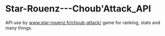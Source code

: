 Star-Rouenz---Choub'Attack_API
======================

API use by www.star-rouenz.fr/choub-attack/ game for ranking, stats and many things.
